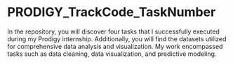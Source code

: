 # PRODIGY_TrackCode_TaskNumber

In the repository, you will discover four tasks that I successfully executed during my Prodigy internship. Additionally, you will find the datasets utilized for comprehensive data analysis and visualization. My work encompassed tasks such as data cleaning, data visualization, and predictive modeling.
